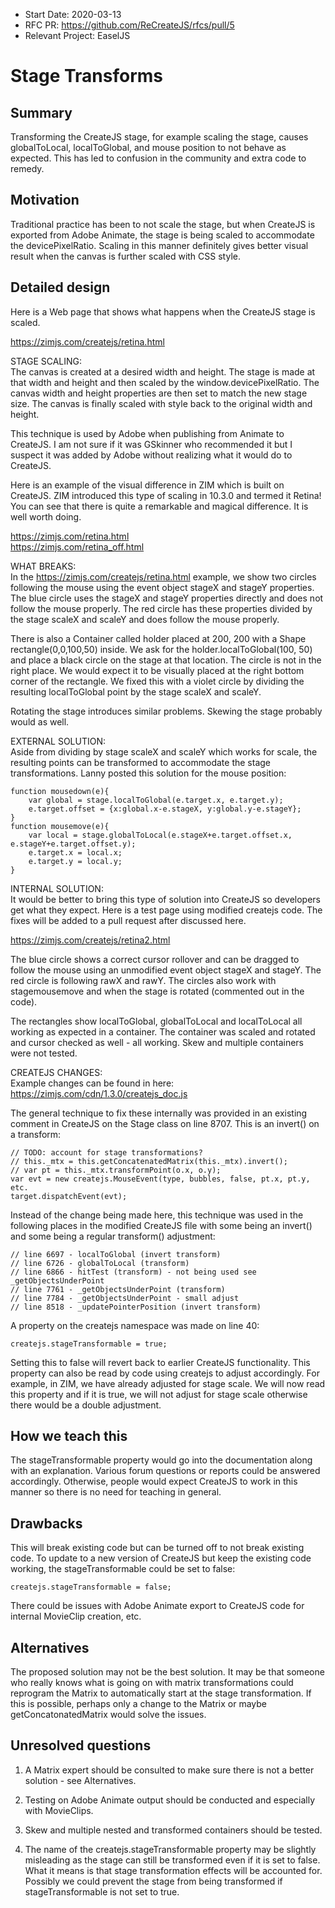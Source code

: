 - Start Date: 2020-03-13
- RFC PR: https://github.com/ReCreateJS/rfcs/pull/5
- Relevant Project: EaselJS

# Stage Transforms

## Summary

Transforming the CreateJS stage, for example scaling the stage, causes globalToLocal, localToGlobal, and mouse position to not behave as expected.  This has led to confusion in the community and extra code to remedy.

## Motivation

Traditional practice has been to not scale the stage, but when CreateJS is exported from Adobe Animate, the stage is being scaled to accommodate the devicePixelRatio. Scaling in this manner definitely gives better visual result when the canvas is further scaled with CSS style.

## Detailed design

Here is a Web page that shows what happens when the CreateJS stage is scaled.

https://zimjs.com/createjs/retina.html

STAGE SCALING:<br>
The canvas is created at a desired width and height. The stage is made at that width and height and then scaled by the window.devicePixelRatio.  The canvas width and height properties are then set to match the new stage size.  The canvas is finally scaled with style back to the original width and height.

This technique is used by Adobe when publishing from Animate to CreateJS.  I am not sure if it was GSkinner who recommended it but I suspect it was added by Adobe without realizing what it would do to CreateJS.

Here is an example of the visual difference in ZIM which is built on CreateJS.  ZIM introduced this type of scaling in 10.3.0 and termed it Retina!  You can see that there is quite a remarkable and magical difference. It is well worth doing.

https://zimjs.com/retina.html<br>
https://zimjs.com/retina_off.html

WHAT BREAKS:<br>
In the https://zimjs.com/createjs/retina.html example, we show two circles following the mouse using the event object stageX and stageY properties.  The blue circle uses the stageX and stageY properties directly and does not follow the mouse properly.  The red circle has these properties divided by the stage scaleX and scaleY and does follow the mouse properly.

There is also a Container called holder placed at 200, 200 with a Shape rectangle(0,0,100,50) inside. We ask for the holder.localToGlobal(100, 50) and place a black circle on the stage at that location.  The circle is not in the right place.  We would expect it to be visually placed at the right bottom corner of the rectangle. We fixed this with a violet circle by dividing the resulting localToGlobal point by the stage scaleX and scaleY.

Rotating the stage introduces similar problems.  Skewing the stage probably would as well.

EXTERNAL SOLUTION:<br> 
Aside from dividing by stage scaleX and scaleY which works for scale, the resulting points can be transformed to accommodate the stage transformations.  Lanny posted this solution for the mouse position:

```
function mousedown(e){
	var global = stage.localToGlobal(e.target.x, e.target.y);
	e.target.offset = {x:global.x-e.stageX, y:global.y-e.stageY};
}
function mousemove(e){
	var local = stage.globalToLocal(e.stageX+e.target.offset.x, e.stageY+e.target.offset.y);
	e.target.x = local.x;
	e.target.y = local.y;
}
```

INTERNAL SOLUTION:<br> 
It would be better to bring this type of solution into CreateJS so developers get what they expect.  Here is a test page using modified createjs code.  The fixes will be added to a pull request after discussed here.

https://zimjs.com/createjs/retina2.html

The blue circle shows a correct cursor rollover and can be dragged to follow the mouse using an unmodified event object stageX and stageY.  The red circle is following rawX and rawY.  The circles also work with stagemousemove and when the stage is rotated (commented out in the code). 

The rectangles show localToGlobal, globalToLocal and localToLocal all working as expected in a container.  The container was scaled and rotated and cursor checked as well - all working.  Skew and multiple containers were not tested.

CREATEJS CHANGES:<br> 
Example changes can be found in here: https://zimjs.com/cdn/1.3.0/createjs_doc.js

The general technique to fix these internally was provided in an existing comment in CreateJS on the Stage class on line 8707.  This is an invert() on a transform:

```
// TODO: account for stage transformations?
// this._mtx = this.getConcatenatedMatrix(this._mtx).invert();
// var pt = this._mtx.transformPoint(o.x, o.y);
var evt = new createjs.MouseEvent(type, bubbles, false, pt.x, pt.y, etc.
target.dispatchEvent(evt);
```

Instead of the change being made here, this technique was used in the following places in the modified CreateJS file with some being an invert() and some being a regular transform() adjustment:

```
// line 6697 - localToGlobal (invert transform)
// line 6726 - globalToLocal (transform)
// line 6866 - hitTest (transform) - not being used see _getObjectsUnderPoint
// line 7761 - _getObjectsUnderPoint (transform)
// line 7784 - _getObjectsUnderPoint - small adjust
// line 8518 - _updatePointerPosition (invert transform)
```

A property on the createjs namespace was made on line 40:

```
createjs.stageTransformable = true;
```

Setting this to false will revert back to earlier CreateJS functionality. This property can also be read by code using createjs to adjust accordingly.  For example, in ZIM, we have already adjusted for stage scale.  We will now read this property and if it is true, we will not adjust for stage scale otherwise there would be a double adjustment.

## How we teach this

The stageTransformable property would go into the documentation along with an explanation.  Various forum questions or reports could be answered accordingly.  Otherwise, people would expect CreateJS to work in this manner so there is no need for teaching in general.

## Drawbacks

This will break existing code but can be turned off to not break existing code.  To update to a new version of CreateJS but keep the existing code working, the stageTransformable could be set to false:

```
createjs.stageTransformable = false;
```

There could be issues with Adobe Animate export to CreateJS code for internal MovieClip creation, etc. 


## Alternatives

The proposed solution may not be the best solution.  It may be that someone who really knows what is going on with matrix transformations could reprogram the Matrix to automatically start at the stage transformation.  If this is possible, perhaps only a change to the Matrix or maybe getConcatonatedMatrix would solve the issues.

## Unresolved questions

1. A Matrix expert should be consulted to make sure there is not a better solution - see Alternatives.

2. Testing on Adobe Animate output should be conducted and especially with MovieClips.

3. Skew and multiple nested and transformed containers should be tested.

4. The name of the createjs.stageTransformable property may be slightly misleading as the stage can still be transformed even if it is set to false.  What it means is that stage transformation effects will be accounted for.  Possibly we could prevent the stage from being transformed if stageTransformable is not set to true.


